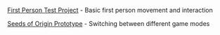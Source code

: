 [First Person Test Project](https://youtu.be/MfABYzvLA_U) - Basic first person movement and interaction

[Seeds of Origin Prototype](https://youtu.be/_jzXVXFHNDM) - Switching between different game modes
